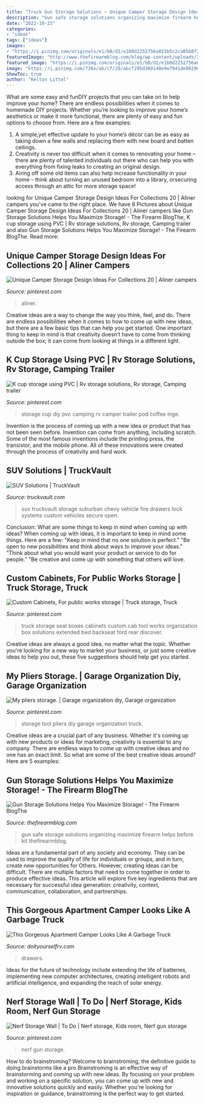 ```yaml
---
title: "Truck Gun Storage Solutions ~ Unique Camper Storage Design Ideas For Collections 20"
description: "Gun safe storage solutions organizing maximize firearm helps before kit thefirearmblog"
date: "2022-10-23"
categories:
- "ideas"
tags: ["ideas"]
images:
- "https://i.pinimg.com/originals/e1/b0/d2/e1b0d2252756a015b5c2ca05b8f27d83.jpg"
featuredImage: "http://www.thefirearmblog.com/blog/wp-content/uploads/2015/06/GSS-Before-After-Gun-Safe-media-kit.jpg"
featured_image: "https://i.pinimg.com/originals/e1/b0/d2/e1b0d2252756a015b5c2ca05b8f27d83.jpg"
image: "https://i.pinimg.com/736x/ab/cf/29/abcf295d360140e9e7941de982967e14--nerf-gun-wall-storage-nerf-gun-storage-boy-rooms.jpg?b=t"
ShowToc: true
author: "Kelton Littel"
---
```



What are some easy and funDIY projects that you can take on to help improve your home?
There are endless possibilities when it comes to homemade DIY projects. Whether you’re looking to improve your home’s aesthetics or make it more functional, there are plenty of easy and fun options to choose from. Here are a few examples: 
1. A simple,yet effective update to your home’s décor can be as easy as taking down a few walls and replacing them with new board and batten ceilings. 
2. Creativity is never too difficult when it comes to renovating your home – there are plenty of talented individuals out there who can help you with everything from fixing leaks to creating an original design. 
3. Airing off some old items can also help increase functionality in your home – think about turning an unused bedroom into a library, orsecuring access through an attic for more storage space!

	

		
looking for Unique Camper Storage Design Ideas For Collections 20 | Aliner campers you've came to the right place. We have 8 Pictures about Unique Camper Storage Design Ideas For Collections 20 | Aliner campers like Gun Storage Solutions Helps You Maximize Storage! - The Firearm BlogThe, K cup storage using PVC | Rv storage solutions, Rv storage, Camping trailer and also Gun Storage Solutions Helps You Maximize Storage! - The Firearm BlogThe. Read more:
		
    
## Unique Camper Storage Design Ideas For Collections 20 | Aliner Campers

<img loading=lazy src="https://i.pinimg.com/736x/ae/d0/b7/aed0b74fc80a33c20887997dacc26abd.jpg" onerror="this.onerror=null;this.src='https://tse2.mm.bing.net/th?id=OIP.YwIFPNW9F3mH9Vgw4yOGoAHaJ3&amp;pid=15.1';" alt="Unique Camper Storage Design Ideas For Collections 20 | Aliner campers">

_Source: pinterest.com_

>aliner. 

	

Creative ideas are a way to change the way you think, feel, and do. There are endless possibilities when it comes to how to come up with new ideas, but there are a few basic tips that can help you get started. One important thing to keep in mind is that creativity doesn’t have to come from thinking outside the box; it can come from looking at things in a different light.

    
## K Cup Storage Using PVC | Rv Storage Solutions, Rv Storage, Camping Trailer

<img loading=lazy src="https://i.pinimg.com/originals/15/b5/5e/15b55e8c51595c1361803ec455ba4b21.jpg" onerror="this.onerror=null;this.src='https://tse4.mm.bing.net/th?id=OIP.5VIXnQSOH84UA2R7GuqI7gHaKM&amp;pid=15.1';" alt="K cup storage using PVC | Rv storage solutions, Rv storage, Camping trailer">

_Source: pinterest.com_

>storage cup diy pvc camping rv camper trailer pod coffee inge. 

	

Invention is the process of coming up with a new idea or product that has not been seen before. Invention can come from anything, including scratch. Some of the most famous inventions include the printing press, the transistor, and the mobile phone. All of these innovations were created through the process of creativity and hard work.

    
## SUV Solutions | TruckVault

<img loading=lazy src="http://truckvault.com/sites/default/files/styles/max_1300x1300/public/media/images/TruckVault_SUVseries_CommanderLine_Custom_BhamFire-HiRes-5.jpg?itok=2wxDStGw" onerror="this.onerror=null;this.src='https://tse2.mm.bing.net/th?id=OIP.Q6rO4ki501hmazpUMsmHRAHaE8&amp;pid=15.1';" alt="SUV Solutions | TruckVault">

_Source: truckvault.com_

>suv truckvault storage suburban chevy vehicle fire drawers lock systems custom vehicles secure open. 

	

Conclusion: What are some things to keep in mind when coming up with ideas?
When coming up with ideas, it is important to keep in mind some things. Here are a few:
"Keep in mind that no one solution is perfect."
"Be open to new possibilities and think about ways to improve your ideas."
"Think about what you would want your product or service to do for people."
"Be creative and come up with something that others will love.

    
## Custom Cabinets, For Public Works Storage | Truck Storage, Truck

<img loading=lazy src="https://i.pinimg.com/originals/e1/b0/d2/e1b0d2252756a015b5c2ca05b8f27d83.jpg" onerror="this.onerror=null;this.src='https://tse4.mm.bing.net/th?id=OIP.uk4VgYJUqskkbUGGw2TNCQHaJ4&amp;pid=15.1';" alt="Custom Cabinets, For public works storage | Truck storage, Truck">

_Source: pinterest.com_

>truck storage seat boxes cabinets custom cab tool works organization box solutions extended bed backseat ford rear discover. 

	

Creative ideas are always a good idea, no matter what the topic. Whether you're looking for a new way to market your business, or just some creative ideas to help you out, these five suggestions should help get you started.

    
## My Pliers Storage. | Garage Organization Diy, Garage Organization

<img loading=lazy src="https://i.pinimg.com/736x/cb/e5/88/cbe5886d2642a54e81deb89abb5afc37--truck-storage-tool-storage.jpg" onerror="this.onerror=null;this.src='https://tse2.mm.bing.net/th?id=OIP.TwdwmT6nbYtZYKVX92t5IgHaFi&amp;pid=15.1';" alt="My pliers storage. | Garage organization diy, Garage organization">

_Source: pinterest.com_

>storage tool pliers diy garage organization truck. 

	

Creative ideas are a crucial part of any business. Whether it's coming up with new products or ideas for marketing, creativity is essential to any company. There are endless ways to come up with creative ideas and no one has an exact limit. So what are some of the best creative ideas around? Here are 5 examples: 

    
## Gun Storage Solutions Helps You Maximize Storage! - The Firearm BlogThe

<img loading=lazy src="http://www.thefirearmblog.com/blog/wp-content/uploads/2015/06/GSS-Before-After-Gun-Safe-media-kit.jpg" onerror="this.onerror=null;this.src='https://tse2.mm.bing.net/th?id=OIP.LEt-EJThCRdS919BaA0uOQHaFf&amp;pid=15.1';" alt="Gun Storage Solutions Helps You Maximize Storage! - The Firearm BlogThe">

_Source: thefirearmblog.com_

>gun safe storage solutions organizing maximize firearm helps before kit thefirearmblog. 

	

Ideas are a fundamental part of any society and economy. They can be used to improve the quality of life for individuals or groups, and in turn, create new opportunities for Others. However, creating ideas can be difficult. There are multiple factors that need to come together in order to produce effective ideas. This article will explore five key ingredients that are necessary for successful idea generation: creativity, context, communication, collaboration, and partnerships.

    
## This Gorgeous Apartment Camper Looks Like A Garbage Truck

<img loading=lazy src="https://www.doityourselfrv.com/wp-content/uploads/2015/09/52544f5fdbfa3f2d3400e831._w.540_h.405_s.fit_.jpg" onerror="this.onerror=null;this.src='https://tse3.mm.bing.net/th?id=OIP.4AJWAdh76rXZa5I6doY77AHaFj&amp;pid=15.1';" alt="This Gorgeous Apartment Camper Looks Like A Garbage Truck">

_Source: doityourselfrv.com_

>drawers. 

	

Ideas for the future of technology include extending the life of batteries, implementing new computer architectures, creating intelligent robots and artificial intelligence, and expanding the reach of solar energy.

    
## Nerf Storage Wall | To Do | Nerf Storage, Kids Room, Nerf Gun Storage

<img loading=lazy src="https://i.pinimg.com/736x/ab/cf/29/abcf295d360140e9e7941de982967e14--nerf-gun-wall-storage-nerf-gun-storage-boy-rooms.jpg?b=t" onerror="this.onerror=null;this.src='https://tse1.mm.bing.net/th?id=OIP.Gt5MfJAFCfnQizdMgMFq1QHaJ3&amp;pid=15.1';" alt="Nerf Storage Wall | To Do | Nerf storage, Kids room, Nerf gun storage">

_Source: pinterest.com_

>nerf gun storage. 

	

How to do brainstroming?
Welcome to brainstroming, the definitive guide to doing brainstorms like a pro.Brainstroming is an effective way of brainstorming and coming up with new ideas. By focusing on your problem and working on a specific solution, you can come up with new and innovative solutions quickly and easily. Whether you're looking for inspiration or guidance, brainstroming is the perfect way to get started.

